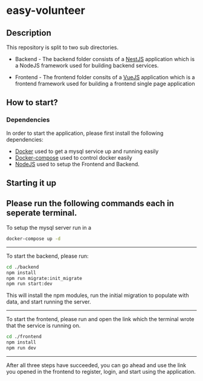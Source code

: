 # easy-volunteer

## Description

This repository is split to two sub directories.

* Backend - The backend folder consists of a [NestJS](https://nestjs.com/) application which is a NodeJS framework used for building backend services.

* Frontend - The frontend folder consits of a [VueJS](https://vuejs.org/) application which is a frontend framework used for building a frontend single page application 


## How to start?


### Dependencies
In order to start the application, please first install the following dependencies:

* [Docker](https://docs.docker.com/engine/install/) used to get a mysql service up and running easily
* [Docker-compose](https://docs.docker.com/compose/install/) used to control docker easily
* [NodeJS](https://nodejs.org/en) used to setup the Frontend and Backend.

## Starting it up

Please run the following commands each in seperate terminal.
---
To setup the mysql server run in a 
```bash
docker-compose up -d
```
---
To start the backend, please run:
```bash
cd ./backend
npm install
npm run migrate:init_migrate 
npm run start:dev
```

This will install the npm modules, run the initial migration to populate with data, and start running the server.

---

To start the frontend, please run and open the link which the terminal wrote that the service is running on.
```bash
cd ./frontend
npm install
npm run dev
```

---

After all three steps have succeeded, you can go ahead and use the link you opened in the frontend to register, login, and start using the application.